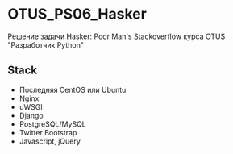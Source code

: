 # OTUS_PS06_Hasker
Решение задачи Hasker: Poor Man's Stackoverflow курса OTUS "Разработчик Python"

## Stack
- Последняя CentOS или Ubuntu
- Nginx
- uWSGI
- Django
- PostgreSQL/MySQL
- Twitter Bootstrap
- Javascript, jQuery
